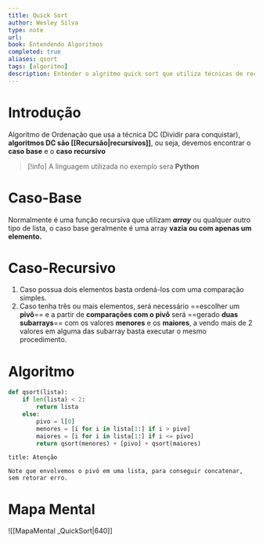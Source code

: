 ```yaml
---
title: Quick Sort
author: Wesley Silva
type: note
url:
book: Entendendo Algoritmos
completed: true
aliases: qsort
tags: [algoritmo]
description: Entender o algritmo quick sort que utiliza técnicas de recurão
---
```

# Introdução
Algoritmo de Ordenação que usa a técnica DC (Dividir para conquistar), **algoritmos DC são [[Recursão|recursivos]]**, ou seja, devemos encontrar o **caso base** e o **caso recursivo** 

>[!info]
A linguagem utilizada no exemplo sera **Python**

# Caso-Base
Normalmente é uma função recursiva que utilizam ***array*** ou qualquer outro tipo de lista, o caso base geralmente é uma array **vazia ou com apenas um elemento.**

# Caso-Recursivo
1. Caso possua dois elementos basta ordená-los com uma comparação simples.
2. Caso tenha três ou mais elementos, será necessário ==escolher um **pivô**== e a partir de **comparações com o pivô** será ==gerado **duas subarrays**== com os valores **menores** e os **maiores**, a vendo mais de 2 valores em alguma das subarray basta executar o mesmo procedimento.

# Algoritmo
```python
def qsort(lista):
	if len(lista) < 2:
		return lista
	else:
		pivo = l[0]
		menores = [i for i in lista[1:] if i > pivo]
		maiores = [i for i in lista[1:] if i <= pivo]
		return qsort(menores) + [pivo] + qsort(maiores)
```
```ad-attention
title: Atenção

Note que envolvemos o pivô em uma lista, para conseguir concatenar, sem retorar erro.
```

# Mapa Mental
![[MapaMental _QuickSort|640]]